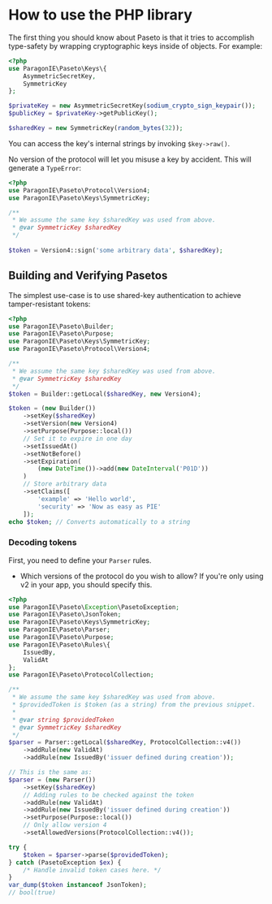 # How to use the PHP library

The first thing you should know about Paseto is that it tries to accomplish
type-safety by wrapping cryptographic keys inside of objects. For example:

```php
<?php
use ParagonIE\Paseto\Keys\{
    AsymmetricSecretKey,
    SymmetricKey    
};

$privateKey = new AsymmetricSecretKey(sodium_crypto_sign_keypair());
$publicKey = $privateKey->getPublicKey();

$sharedKey = new SymmetricKey(random_bytes(32));
```

You can access the key's internal strings by invoking `$key->raw()`. 

No version of the protocol will let you misuse a key by accident.
This will generate a `TypeError`:

```php
<?php
use ParagonIE\Paseto\Protocol\Version4;
use ParagonIE\Paseto\Keys\SymmetricKey;

/**
 * We assume the same key $sharedKey was used from above.
 * @var SymmetricKey $sharedKey
 */
 
$token = Version4::sign('some arbitrary data', $sharedKey);
```

## Building and Verifying Pasetos

The simplest use-case is to use shared-key authentication
to achieve tamper-resistant tokens:

```php
<?php
use ParagonIE\Paseto\Builder;
use ParagonIE\Paseto\Purpose;
use ParagonIE\Paseto\Keys\SymmetricKey;
use ParagonIE\Paseto\Protocol\Version4;

/**
 * We assume the same key $sharedKey was used from above.
 * @var SymmetricKey $sharedKey
 */
$token = Builder::getLocal($sharedKey, new Version4);

$token = (new Builder())
    ->setKey($sharedKey)
    ->setVersion(new Version4)
    ->setPurpose(Purpose::local())
    // Set it to expire in one day
    ->setIssuedAt()
    ->setNotBefore()
    ->setExpiration(
        (new DateTime())->add(new DateInterval('P01D'))
    )
    // Store arbitrary data
    ->setClaims([
        'example' => 'Hello world',
        'security' => 'Now as easy as PIE'
    ]);
echo $token; // Converts automatically to a string
```

### Decoding tokens

First, you need to define your `Parser` rules.

* Which versions of the protocol do you wish to allow? If you're only
  using v2 in your app, you should specify this.

```php
<?php
use ParagonIE\Paseto\Exception\PasetoException;
use ParagonIE\Paseto\JsonToken;
use ParagonIE\Paseto\Keys\SymmetricKey;
use ParagonIE\Paseto\Parser;
use ParagonIE\Paseto\Purpose;
use ParagonIE\Paseto\Rules\{
    IssuedBy,
    ValidAt
};
use ParagonIE\Paseto\ProtocolCollection;

/**
 * We assume the same key $sharedKey was used from above.
 * $providedToken is $token (as a string) from the previous snippet.
 *
 * @var string $providedToken
 * @var SymmetricKey $sharedKey
 */
$parser = Parser::getLocal($sharedKey, ProtocolCollection::v4())
    ->addRule(new ValidAt)
    ->addRule(new IssuedBy('issuer defined during creation'));

// This is the same as:
$parser = (new Parser())
    ->setKey($sharedKey)
    // Adding rules to be checked against the token
    ->addRule(new ValidAt)
    ->addRule(new IssuedBy('issuer defined during creation'))
    ->setPurpose(Purpose::local())
    // Only allow version 4
    ->setAllowedVersions(ProtocolCollection::v4());

try {
    $token = $parser->parse($providedToken);
} catch (PasetoException $ex) {
    /* Handle invalid token cases here. */
}
var_dump($token instanceof JsonToken);
// bool(true)
```
